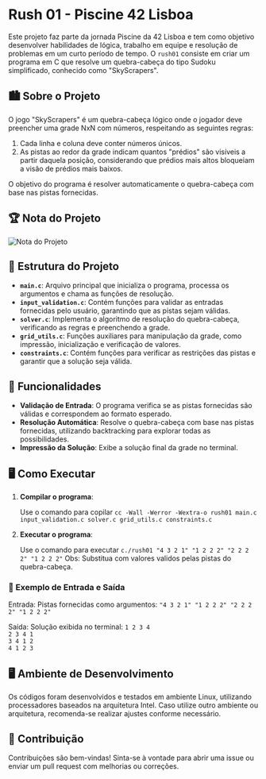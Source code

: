 # Rush 01 - Piscine 42 Lisboa

Este projeto faz parte da jornada Piscine da 42 Lisboa e tem como objetivo desenvolver habilidades de lógica, trabalho em equipe e resolução de problemas em um curto período de tempo. O `rush01` consiste em criar um programa em C que resolve um quebra-cabeça do tipo Sudoku simplificado, conhecido como "SkyScrapers".

## 🏙️ Sobre o Projeto

O jogo "SkyScrapers" é um quebra-cabeça lógico onde o jogador deve preencher uma grade NxN com números, respeitando as seguintes regras:

1. Cada linha e coluna deve conter números únicos.
2. As pistas ao redor da grade indicam quantos "prédios" são visíveis a partir daquela posição, considerando que prédios mais altos bloqueiam a visão de prédios mais baixos.

O objetivo do programa é resolver automaticamente o quebra-cabeça com base nas pistas fornecidas.

## 🏆 Nota do Projeto

![Nota do Projeto](https://github.com/user-attachments/assets/74c36a64-6289-4908-abfe-92ce07cb3f01)

## 📂 Estrutura do Projeto

- **`main.c`**: Arquivo principal que inicializa o programa, processa os argumentos e chama as funções de resolução.
- **`input_validation.c`**: Contém funções para validar as entradas fornecidas pelo usuário, garantindo que as pistas sejam válidas.
- **`solver.c`**: Implementa o algoritmo de resolução do quebra-cabeça, verificando as regras e preenchendo a grade.
- **`grid_utils.c`**: Funções auxiliares para manipulação da grade, como impressão, inicialização e verificação de valores.
- **`constraints.c`**: Contém funções para verificar as restrições das pistas e garantir que a solução seja válida.

## 🚀 Funcionalidades

- **Validação de Entrada**: O programa verifica se as pistas fornecidas são válidas e correspondem ao formato esperado.
- **Resolução Automática**: Resolve o quebra-cabeça com base nas pistas fornecidas, utilizando backtracking para explorar todas as possibilidades.
- **Impressão da Solução**: Exibe a solução final da grade no terminal.

## 🖥️ Como Executar

1. **Compilar o programa**:

   Use o comando para copilar `cc -Wall -Werror -Wextra-o rush01 main.c input_validation.c solver.c grid_utils.c constraints.c`

2. **Executar o programa**:

   Use o comando para executar `c./rush01 "4 3 2 1" "1 2 2 2" "2 2 2 2" "1 2 2 2"`
   Obs: Substitua com valores validos pelas pistas do quebra-cabeça.

### 📄 Exemplo de Entrada e Saída

Entrada:
Pistas fornecidas como argumentos:
`"4 3 2 1" "1 2 2 2" "2 2 2 2" "1 2 2 2"`

Saída:
Solução exibida no terminal:
`1 2 3 4`  
`2 3 4 1`  
`3 4 1 2`  
`4 1 2 3`  

## 🖥️ Ambiente de Desenvolvimento

Os códigos foram desenvolvidos e testados em ambiente Linux, utilizando processadores baseados na arquitetura Intel. Caso utilize outro ambiente ou arquitetura, recomenda-se realizar ajustes conforme necessário.

## 📝 Contribuição

Contribuições são bem-vindas! Sinta-se à vontade para abrir uma issue ou enviar um pull request com melhorias ou correções.
